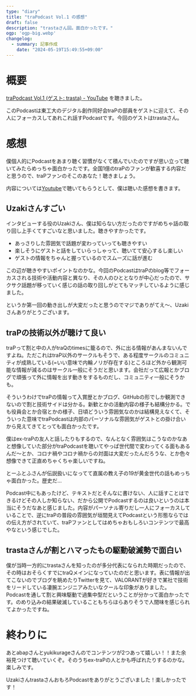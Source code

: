 ```yaml
---
type: "diary"
title: "traPodcast Vol.1 の感想"
draft: false
description: "trastaさん回。面白かったです。"
ogp: 'ogp-big.webp'
changelog:
  - summary: 記事作成
    date: "2024-05-19T15:49:55+09:00"
---
```


<!-- titleは自動で入る -->
# 概要

[traPodcast Vol.1 (ゲスト: trasta) - YouTube](https://www.youtube.com/watch?v=_cfGX7ij82I&ab_channel=%E9%B5%9C%E5%B4%8E) を聴きました。

このPodcastは東工大のデジタル創作同好会traPの部員をゲストに迎えて、その人にフォーカスしてあれこれ話すPodcastです。今回のゲストはtrastaさん。

# 感想

僕個人的にPodcastをあまり聴く習慣がなくて積んでいたのですが思い立って聴いてみたらめっちゃ面白かったです。全国1億のtraPのファンが歓喜する内容だと思うので、traPファンのそこのあなた！聴きましょう。

内容については[Youtube](https://www.youtube.com/watch?v=_cfGX7ij82I&ab_channel=%E9%B5%9C%E5%B4%8E)で聴いてもらうとして、僕は聴いた感想を書きます。

## Uzakiさんすごい

インタビューする役のUzakiさん、僕は知らない方だったのですがめちゃ話の取り回し上手くてすごいなと思いました。聴きやすかったです。

- あっさりした雰囲気で話題が変わっていっても聴きやすい
- 楽しそうにゲストと話をしていらっしゃって、聴いてて安心するし楽しい
- ゲストの情報をちゃんと握っているのでスムーズに話が進む

この辺が聴きやすいポイントなのかな。今回のPodcastはtraPのblog等でフォーカスされる技術や活動内容と異なり、その人のひととなりが中心だったので、サクサク話題が移っていく感じの話の取り回しがとてもマッチしているように感じました。

というか第一回の動き出しが大変だったと思うのでマジでありがてえ〜、Uzakiさんありがとうございます。

## traPの技術以外が聴けて良い

traPって割と中の人がtraQのtimesに籠るので、外に出る情報があんまないんですよね。ただこれはtraP以外のサークルもそうで、ある程度サークルのコミュニティが成熟している(=いい意味で内輪ノリが存在する)ところほど外から観測可能な情報が減るのはサークル一般にそうだと思います。会社だって広報とかブログで頑張って外に情報を出す動きをするものだし、コミュニティ一般にそうかも。

そういうわけでtraPの情報って入賞歴とかブログ、GitHubの形でしか観測できないので割と技術サイドは分かる。新歓とかの活動内容の様子も結構分かる。でも役員会とか合宿とかの様子、日頃どういう雰囲気なのかは結構見えなくて、そういった意味でtraPodcastは内部のパーソナルな雰囲気がゲストとの掛け合いから見えてきてとっても面白かったです。

僕はex-traPの友人と話したりもするので、なんとなく雰囲気はこうなのかなあと想像していた部分がtraPodcastを聴いてやっぱ世代間で変わってくる面もあるんだ〜とか、コロナ禍やコロナ禍からの対面は大変だったんだろうな、とか色々想像できて正直めちゃくちゃ楽しいですね。

とーふとふさんが伝説扱いになってて直属の教え子の19が黄金世代の話もめっちゃ面白かった。歴史だ...

Podcast中にもあったけど、テキストだとそんなに書けない、人に話すことはできるけどその人しか知らない、だから公開でPodcastするのは良いというのは本当にそうだなあと感じました。内容がパーソナル寄りだし一人にフォーカスしていることで、逆にtraPの普段の雰囲気が垣間見えてPodcastという形態ならではの伝え方がされていて、traPファンとしてはめちゃおもしろいコンテンツで最高やなという感じでした。

## trastaさんが割とハマったもの駆動破滅勢で面白い

僕が当時一方的にtrastaさんを知ったのが多分代表になられた時期だったので、その時はおそらくすでにtraQメインになっていたのだと思います。表に情報が出てこないのでブログを眺めたりTwitterを見て、VALORANTが好きで某社で技術をリードしている凄腕エンジニアみたいなクールな印象がありました。
Podcastを通して割と興味駆動で過集中型だということが分かって面白かったです。のめり込みの結果破滅していることもちらほらありそうで人間味を感じられてよかったですね。

# 終わりに

あとabapさんとyukikurageさんのでコンテンツが2つあって嬉しい！！また余裕見つけて聴いていくぞ。そのうちex-traPの人とかも呼ばれたりするのかな。楽しみです。

UzakiさんtrastaさんおもろPodcastをありがとうございました！楽しかったです！
